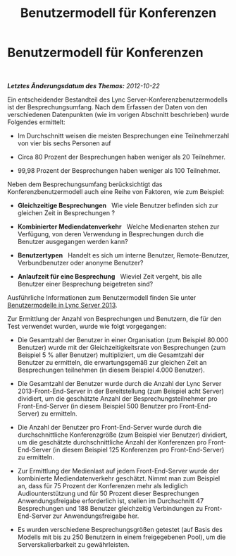 ﻿---
title: Benutzermodell für Konferenzen
TOCTitle: Benutzermodell für Konferenzen
ms:assetid: ba4bbba9-f2e3-4cab-8eba-b51f12133cab
ms:mtpsurl: https://technet.microsoft.com/de-de/library/JJ205199(v=OCS.15)
ms:contentKeyID: 49295216
ms.date: 05/19/2016
mtps_version: v=OCS.15
ms.translationtype: HT
---

# Benutzermodell für Konferenzen

 

_**Letztes Änderungsdatum des Themas:** 2012-10-22_

Ein entscheidender Bestandteil des Lync Server-Konferenzbenutzermodells ist der Besprechungsumfang. Nach dem Erfassen der Daten von den verschiedenen Datenpunkten (wie im vorigen Abschnitt beschrieben) wurde Folgendes ermittelt:

  - Im Durchschnitt weisen die meisten Besprechungen eine Teilnehmerzahl von vier bis sechs Personen auf

  - Circa 80 Prozent der Besprechungen haben weniger als 20 Teilnehmer.

  - 99,98 Prozent der Besprechungen haben weniger als 100 Teilnehmer.

Neben dem Besprechungsumfang berücksichtigt das Konferenzbenutzermodell auch eine Reihe von Faktoren, wie zum Beispiel:

  - **Gleichzeitige Besprechungen**   Wie viele Benutzer befinden sich zur gleichen Zeit in Besprechungen ?

  - **Kombinierter Mediendatenverkehr**   Welche Medienarten stehen zur Verfügung, von deren Verwendung in Besprechungen durch die Benutzer ausgegangen werden kann?

  - **Benutzertypen**   Handelt es sich um interne Benutzer, Remote-Benutzer, Verbundbenutzer oder anonyme Benutzer?

  - **Anlaufzeit für eine Besprechung**   Wieviel Zeit vergeht, bis alle Benutzer einer Besprechung beigetreten sind?

Ausführliche Informationen zum Benutzermodell finden Sie unter [Benutzermodelle in Lync Server 2013](lync-server-2013-user-models.md).

Zur Ermittlung der Anzahl von Besprechungen und Benutzern, die für den Test verwendet wurden, wurde wie folgt vorgegangen:

  - Die Gesamtzahl der Benutzer in einer Organisation (zum Beispiel 80.000 Benutzer) wurde mit der Gleichzeitigkeitsrate von Besprechungen (zum Beispiel 5 % aller Benutzer) multipliziert, um die Gesamtzahl der Benutzer zu ermitteln, die erwartungsgemäß zur gleichen Zeit an Besprechungen teilnehmen (in diesem Beispiel 4.000 Benutzer).

  - Die Gesamtzahl der Benutzer wurde durch die Anzahl der Lync Server 2013-Front-End-Server in der Bereitstellung (zum Beispiel acht Server) dividiert, um die geschätzte Anzahl der Besprechungsteilnehmer pro Front-End-Server (in diesem Beispiel 500 Benutzer pro Front-End-Server) zu ermitteln.

  - Die Anzahl der Benutzer pro Front-End-Server wurde durch die durchschnittliche Konferenzgröße (zum Beispiel vier Benutzer) dividiert, um die geschätzte durchschnittliche Anzahl der Konferenzen pro Front-End-Server (in diesem Beispiel 125 Konferenzen pro Front-End-Server) zu ermitteln.

  - Zur Ermittlung der Medienlast auf jedem Front-End-Server wurde der kombinierte Mediendatenverkehr geschätzt. Nimmt man zum Beispiel an, dass für 75 Prozent der Konferenzen mehr als lediglich Audiounterstützung und für 50 Prozent dieser Besprechungen Anwendungsfreigabe erforderlich ist, stellen im Durchschnitt 47 Besprechungen und 188 Benutzer gleichzeitig Verbindungen zu Front-End-Server zur Anwendungsfreigabe her.

  - Es wurden verschiedene Besprechungsgrößen getestet (auf Basis des Modells mit bis zu 250 Benutzern in einem freigegebenen Pool), um die Serverskalierbarkeit zu gewährleisten.


